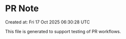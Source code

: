 # PR Note

Created at: Fri 17 Oct 2025 06:30:28 UTC

This file is generated to support testing of PR workflows.
